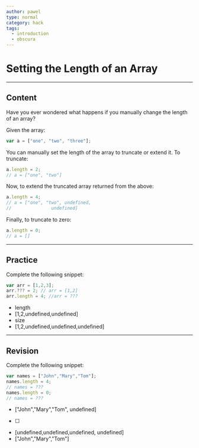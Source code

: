 ```yaml
---
author: pawel
type: normal
category: hack
tags:
  - introduction
  - obscura
---
```


# Setting the Length of an Array


---

## Content

Have you ever wondered what happens if you manually change the length of an array?

Given the array:

```javascript
var a = ["one", "two", "three"];
```

You can manually set the length of the array to truncate or extend it. To truncate:

```javascript
a.length = 2;
// a = ["one", "two"]

```

Now, to extend the truncated array returned from the above:

```javascript
a.length = 4;
// a = ["one", "two", undefined,
//               undefined]
```

Finally, to truncate to zero:

```javascript
a.length = 0;
// a = []

```


---

## Practice

Complete the following snippet:

```javascript
var arr = [1,2,3];
arr.??? = 2; // arr = [1,2]
arr.length = 4; //arr = ???
```

- length
- [1,2,undefined,undefined]
- size
- [1,2,undefined,undefined,undefined]


---

## Revision

Complete the following snippet:

```javascript
var names = ["John","Mary","Tom"];
names.length = 4;
// names = ???
names.length = 0;
// names = ???
```

- ["John","Mary","Tom", undefined]
- [ ]
- [undefined,undefined,undefined, undefined]
- ["John","Mary","Tom"]
